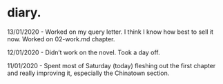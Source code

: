 # diary.

13/01/2020 - Worked on my query letter. I think I know how best to sell it now. Worked on 02-work.md chapter. 

12/01/2020 - Didn’t work on the novel. Took a day off.

11/01/2020 - Spent most of Saturday (today) fleshing out the first chapter and really improving it, especially the Chinatown section.
